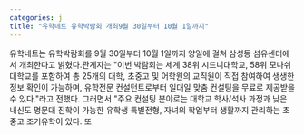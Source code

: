 ```yaml
---
categories: j
title: "유학네트 유학박람회 개최9월 30일부터 10월 1일까지"
---
```

유학네트는 유학박람회를 9월 30일부터 10월 1일까지 양일에 걸쳐 삼성동 섬유센터에서 개최한다고 밝혔다.관계자는 "이번 박람회는 세계 38위 시드니대학교, 58위 모나쉬대학교를 포함하여 총 25개의 대학, 초중고 및 어학원의 교직원이 직접 참여하여 생생한 정보 확인이 가능하며, 유학전문 컨설턴트로부터 일대일 맞춤 컨설팅을 무료로 제공받을 수 있다."라고 전했다. 그러면서 "주요 컨설팅 분야로는 대학교 학사/석사 과정과 낮은 내신도 명문대 진학이 가능한 유학생 특별전형, 자녀의 학업부터 생활까지 관리하는 초중고 조기유학이 있다. 또